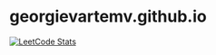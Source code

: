 # georgievartemv.github.io
[![LeetCode Stats](https://leetcard.jacoblin.cool/GeorgievArtemV?theme=light&font=Roboto%20Serif)](https://leetcode.com/u/GeorgievArtemV/)
